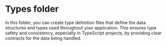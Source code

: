 # Types folder
In this folder, you can create type definition files that define the data structures and types used throughout your application. This ensures type safety and consistency, especially in TypeScript projects, by providing clear contracts for the data being handled.
